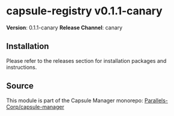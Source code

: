 # capsule-registry v0.1.1-canary

**Version**: 0.1.1-canary
**Release Channel**: canary

## Installation

Please refer to the releases section for installation packages and instructions.

## Source

This module is part of the Capsule Manager monorepo: [Parallels-Corp/capsule-manager](https://github.com/Parallels-Corp/capsule-manager)
